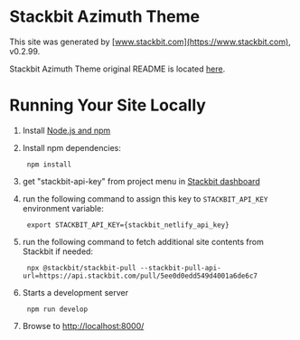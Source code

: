 # Stackbit Azimuth Theme

This site was generated by [www.stackbit.com](https://www.stackbit.com), v0.2.99.

Stackbit Azimuth Theme original README is located [here](./README.theme.md).

# Running Your Site Locally

1. Install [Node.js and npm](https://nodejs.org/en/)

1. Install npm dependencies:

        npm install

1. get "stackbit-api-key" from project menu in [Stackbit dashboard](https://app.stackbit.com/dashboard)

1. run the following command to assign this key to `STACKBIT_API_KEY` environment variable:

        export STACKBIT_API_KEY={stackbit_netlify_api_key}

1. run the following command to fetch additional site contents from Stackbit if needed:

        npx @stackbit/stackbit-pull --stackbit-pull-api-url=https://api.stackbit.com/pull/5ee0d0edd549d4001a6de6c7

1. Starts a development server

        npm run develop

1. Browse to [http://localhost:8000/](http://localhost:8000/)
